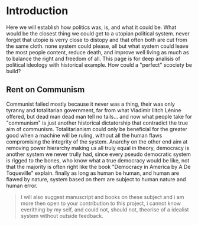 # Introduction
Here we will establish how politics was, is, and what it could be.
What would be the closest thing we could get to a utopian political system.
never forget that utopie is verry close to distopy and that often both are cut from the same cloth.
none system could please, all but what system could leave the most people content, reduce death, and improve well living as much as to balance the right and freedom of all.
This page is for deep analisis of political ideology with historical example.
How could a "perfect" scociety be build?

## Rent on Communism
Communist failed mostly because it never was a thing, 
their was only tyranny and totalitarian government, 
far from what Vladimir Ilitch Lénine offered, but dead man dead man tell no tails... 
and now what people take for "communism" is just another historical dictatorship that contradict the true aim of communism.
Totalitarianism could only be beneficial for the greater good when a machine will be ruling,
without all the human flaws compromising the integrity of the system.
Anarchy on the other end aim at removing power hierarchy making us all truly equal in theory, 
democracy is another system we never trully had, since every pseudo democratic system is rigged to the bones,
who know what a true democracy would be like, not that the majority is often right like the book "Democracy in America by A De Toqueville" explain.
finally as long as human be human, and human are flawed by nature, system based on them are subject to human nature and human error. 


> I will also suggest manuscript and books on these subject and i am more then open to your contribution to this project, 
i cannot know everithing by my self, and could not, should not, theorise of a idealist system without outside feedback.

